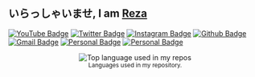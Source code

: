 <!--
**mrzptra/mrzptra** is a ✨ _special_ ✨ repository because its `README.md` (this file) appears on your GitHub profile.

Here are some ideas to get you started:

- 🔭 I’m currently working on ...
- 🌱 I’m currently learning ...
- 👯 I’m looking to collaborate on ...
- 🤔 I’m looking for help with ...
- 💬 Ask me about ...
- 📫 How to reach me: ...
- 😄 Pronouns: ...
- ⚡ Fun fact: ...
-->
## いらっしゃいませ, I am [Reza](https://github.com/mrzptra)

[![YouTube Badge](https://img.shields.io/badge/-Reza%20ID-c4302b?style=flat-square&labelColor=c4302b&logo=youtube&logoColor=white&link=https://www.youtube.com/channel/UCdf0f7fRF4tKK5xPKo5sj2w)](https://www.youtube.com/channel/UCdf0f7fRF4tKK5xPKo5sj2w) [![Twitter Badge](https://img.shields.io/badge/-mrzptra-1ca0f1?style=flat-square&labelColor=1ca0f1&logo=twitter&logoColor=white&link=https://twitter.com/mrzptra)](https://twitter.com/mrzptra) [![Instagram Badge](https://img.shields.io/badge/-rzptraaa-F44747?style=flat-square&labelColor=F44747&logo=instagram&logoColor=white&link=https://instagram.com/rzptraaa)](https://instagram.com/rzptraaa) [![Github Badge](https://img.shields.io/badge/-mrzptra-black?style=flat-square&logo=Github&logoColor=white&link=https://www.github.com/mrzptra/)](https://www.github.com/mrzptra/)
[![Gmail Badge](https://img.shields.io/badge/-whoisreza01@gmail.com-c14438?style=flat-square&logo=Gmail&logoColor=white&link=mailto:whoisreza01@gmail.com)](mailto:whoisreza01@gmail.com) [![Personal Badge](https://img.shields.io/badge/-rzptra.my.id-black?style=flat-square&label=SITE&logoColor=white&link=https://www.rzptra.my.id/)](https://www.rzptra.my.id) [![Personal Badge](https://img.shields.io/badge/-kinekarublog-black?style=flat-square&label=BLOG&logoColor=white&link=http://www.kinekaru-sec.blogspot.com/)](http://www.kinekaru-sec.blogspot.com)

<div align="center">
  <img width="" src="https://github-readme-stats.vercel.app/api/top-langs/?username=mrzptra&layout=compact&hide_title=1&card_width=300" alt="Top language used in my repos" />
  <br />
  <small>Languages used in my repository.</small>
  <br />
  <br />
</div>

